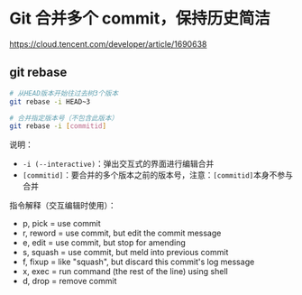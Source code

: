 # Git 合并多个 commit，保持历史简洁

https://cloud.tencent.com/developer/article/1690638

## git rebase

```sh
# 从HEAD版本开始往过去树3个版本
git rebase -i HEAD~3

# 合并指定版本号（不包含此版本）
git rebase -i [commitid]
```

说明：

- `-i (--interactive)`：弹出交互式的界面进行编辑合并
- `[commitid]`：要合并的多个版本之前的版本号，注意：`[commitid]`本身不参与合并

指令解释（交互编辑时使用）：

- p, pick = use commit
- r, reword = use commit, but edit the commit message
- e, edit = use commit, but stop for amending
- s, squash = use commit, but meld into previous commit
- f, fixup = like "squash",  but discard this commit's log message
- x, exec = run command (the rest of the line) using shell
- d, drop = remove commit